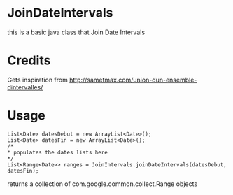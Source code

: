 # JoinDateIntervals
this is a basic java class that Join Date Intervals

# Credits

Gets inspiration from <http://sametmax.com/union-dun-ensemble-dintervalles/>

# Usage

```
List<Date> datesDebut = new ArrayList<Date>();
List<Date> datesFin = new ArrayList<Date>();
/*
* populates the dates lists here
*/
List<Range<Date>> ranges = JoinIntervals.joinDateIntervals(datesDebut, datesFin);
```

returns a collection of com.google.common.collect.Range objects
